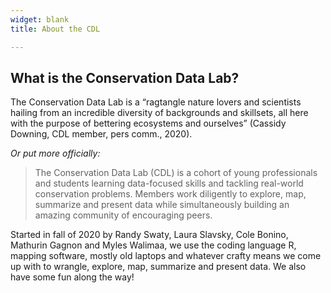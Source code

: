 ```yaml
---
widget: blank
title: About the CDL

---
```

What is the Conservation Data Lab?
---------

The Conservation Data Lab is a “ragtangle nature lovers and scientists hailing from an incredible diversity of backgrounds and skillsets, all here with the purpose of bettering ecosystems and ourselves” (Cassidy Downing, CDL member, pers comm., 2020).

*Or put more officially:*

>The Conservation Data Lab (CDL) is a cohort of young professionals and students learning data-focused skills and tackling real-world conservation problems. Members work diligently to explore, map, summarize and present data while simultaneously building an amazing community of encouraging peers. 

Started in fall of 2020 by Randy Swaty, Laura Slavsky, Cole Bonino, Mathurin Gagnon and Myles Walimaa, we use the coding language R, mapping software, mostly old laptops and whatever crafty means we come up with to wrangle, explore, map, summarize and present data. We also have some fun along the way!
